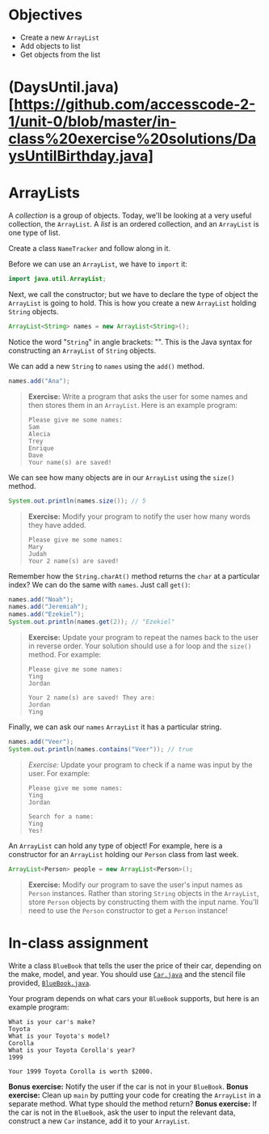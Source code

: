 # Objectives
- Create a new `ArrayList`
- Add objects to list
- Get objects from the list

# (DaysUntil.java)[https://github.com/accesscode-2-1/unit-0/blob/master/in-class%20exercise%20solutions/DaysUntilBirthday.java]

# ArrayLists

A *collection* is a group of objects. Today, we'll be looking at a very useful collection, the `ArrayList`. A *list* is an ordered collection, and an `ArrayList` is one type of list.

Create a class `NameTracker` and follow along in it.

Before we can use an `ArrayList`, we have to `import` it:

```java
import java.util.ArrayList;
```

Next, we call the constructor; but we have to declare the type of object the `ArrayList` is going to hold. This is how you create a new `ArrayList` holding `String` objects. 

```java
ArrayList<String> names = new ArrayList<String>();
```

Notice the word "`String`" in angle brackets: "<String>". This is the Java syntax for constructing an `ArrayList` of `String` objects.

We can add a new `String` to `names` using the `add()` method.

```java
names.add("Ana");
```

> **Exercise:** Write a program that asks the user for some names and then stores them in an `ArrayList`. Here is an example program:
> ```
> Please give me some names:
> Sam
> Alecia
> Trey
> Enrique
> Dave
> Your name(s) are saved!
> ```

We can see how many objects are in our `ArrayList` using the `size()` method.

```java
System.out.println(names.size()); // 5
```

> **Exercise:** Modify your program to notify the user how many words they have added.
> ```
> Please give me some names:
> Mary
> Judah
> Your 2 name(s) are saved!
> ```

Remember how the `String.charAt()` method returns the `char` at a particular index? We can do the same with `names`. Just call `get()`:

```java
names.add("Noah");
names.add("Jeremiah");
names.add("Ezekiel");
System.out.println(names.get(2)); // "Ezekiel"
```

> **Exercise:** Update your program to repeat the names back to the user in reverse order. Your solution should use a for loop and the `size()` method. For example:
> ```
> Please give me some names:
> Ying
> Jordan
> 
> Your 2 name(s) are saved! They are:
> Jordan
> Ying
> ```

Finally, we can ask our `names` `ArrayList` it has a particular string.

```java
names.add("Veer");
System.out.println(names.contains("Veer")); // true
```

> *Exercise:* Update your program to check if a name was input by the user. For example:
> ```
> Please give me some names:
> Ying
> Jordan
> 
> Search for a name:
> Ying
> Yes!
> ```

An `ArrayList` can hold any type of object! For example, here is a constructor for an `ArrayList` holding our `Person` class from last week.

```java
ArrayList<Person> people = new ArrayList<Person>();
```

> **Exercise:** Modify our program to save the user's input names as `Person` instances. Rather than storing `String` objects in the `ArrayList`, store `Person` objects by constructing them with the input name. You'll need to use the `Person` constructor to get a `Person` instance!

# In-class assignment

Write a class `BlueBook` that tells the user the price of their car, depending on the make, model, and year. You should use [`Car.java`](https://github.com/accesscode-2-1/unit-0/blob/master/in-class%20exercise%20solutions/BlueBook/Car.java) and the stencil file provided, [`BlueBook.java`](https://github.com/accesscode-2-1/unit-0/blob/master/in-class%20exercise%20solutions/BlueBook/BlueBook.java).

Your program depends on what cars your `BlueBook` supports, but here is an example program:

```
What is your car's make?
Toyota
What is your Toyota's model?
Corolla
What is your Toyota Corolla's year?
1999

Your 1999 Toyota Corolla is worth $2000.
```

**Bonus exercise:** Notify the user if the car is not in your `BlueBook`.
**Bonus exercise:** Clean up `main` by putting your code for creating the `ArrayList` in a separate method. What type should the method return?
**Bonus exercise:** If the car is not in the `BlueBook`, ask the user to input the relevant data, construct a new `Car` instance, add it to your `ArrayList`.
